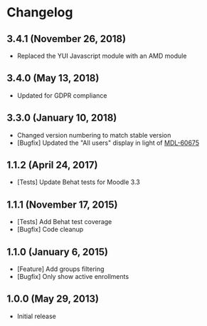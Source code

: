 # Changelog

## 3.4.1 (November 26, 2018)

- Replaced the YUI Javascript module with an AMD module

## 3.4.0 (May 13, 2018)

- Updated for GDPR compliance

## 3.3.0 (January 10, 2018)

- Changed version numbering to match stable version
- [Bugfix] Updated the "All users" display in light of [MDL-60675](https://tracker.moodle.org/browse/MDL-60675)

## 1.1.2 (April 24, 2017)

- [Tests] Update Behat tests for Moodle 3.3

## 1.1.1 (November 17, 2015)

- [Tests] Add Behat test coverage
- [Bugfix] Code cleanup

## 1.1.0 (January 6, 2015)

- [Feature] Add groups filtering
- [Bugfix] Only show active enrollments

## 1.0.0 (May 29, 2013)

- Initial release
